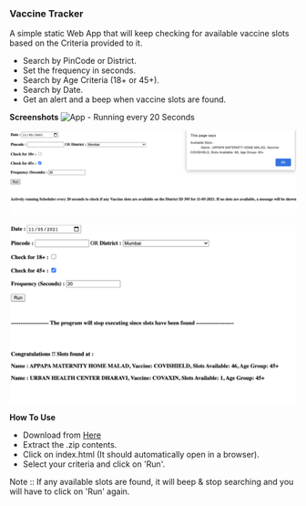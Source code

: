 ### Vaccine Tracker

A simple static Web App that will keep checking for available vaccine slots based on the Criteria provided to it.

- Search by PinCode or District.
- Set the frequency in seconds.
- Search by Age Criteria (18+ or 45+).
- Search by Date.
- Get an alert and a beep when vaccine slots are found.

**Screenshots**
![App - Running every 20 Seconds](../img/NoSlotsFound.png "App - Running every 20 Seconds")

![Alert When Slots are Found](https://github.com/SydneyMonis/vaccine-tracker/blob/main/img/AlertForSlotsFound.png "Alert When Slots are Found")

![Message on Screen when slots Found](https://github.com/SydneyMonis/vaccine-tracker/blob/main/img/SlotsFound.png "Message on Screen when slots Found")

**How To Use**

+ Download from [Here](https://github.com/pandao/editor.md "Download Link")
+ Extract the .zip contents.
+ Click on index.html (It should automatically open in a browser).
+ Select your criteria and click on 'Run'.

Note :: If any available slots are found, it will beep & stop searching and you will have to click on 'Run' again.
